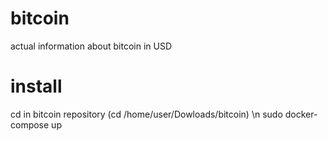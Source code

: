 # bitcoin
actual information about bitcoin in USD

# install
cd in bitcoin repository (cd /home/user/Dowloads/bitcoin) \n
sudo docker-compose up

